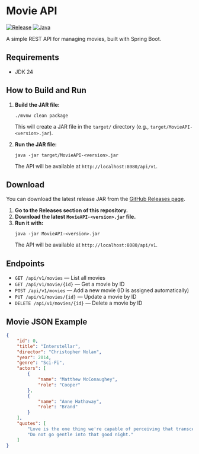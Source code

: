 # Movie API

[![Release](https://img.shields.io/github/v/release/stefanrogic/movie-api?include_prereleases&sort=semver)](https://github.com/stefanrogic/movie-api/releases)
[![Java](https://img.shields.io/badge/Java-24-blue.svg)]()

A simple REST API for managing movies, built with Spring Boot.

## Requirements

- JDK 24

## How to Build and Run

1. **Build the JAR file:**
   ```
   ./mvnw clean package
   ```
   This will create a JAR file in the `target/` directory (e.g., `target/MovieAPI-<version>.jar`).

2. **Run the JAR file:**
   ```
   java -jar target/MovieAPI-<version>.jar
   ```
   The API will be available at `http://localhost:8080/api/v1`.

## Download

You can download the latest release JAR from the [GitHub Releases page](https://github.com/stefanrogic/movie-api/releases).

1. **Go to the Releases section of this repository.**
2. **Download the latest `MovieAPI-<version>.jar` file.**
3. **Run it with:**
   ```
   java -jar MovieAPI-<version>.jar
   ```
   The API will be available at `http://localhost:8080/api/v1`.
   
## Endpoints

- `GET /api/v1/movies` — List all movies
- `GET /api/v1/movie/{id}` — Get a movie by ID
- `POST /api/v1/movies` — Add a new movie (ID is assigned automatically)
- `PUT /api/v1/movies/{id}` — Update a movie by ID
- `DELETE /api/v1/movies/{id}` — Delete a movie by ID

## Movie JSON Example
```json
{
    "id": 0,
    "title": "Interstellar",
    "director": "Christopher Nolan",
    "year": 2014,
    "genre": "Sci-Fi",
    "actors": [
        {
            "name": "Matthew McConaughey",
            "role": "Cooper"
        },
        {
            "name": "Anne Hathaway",
            "role": "Brand"
        }
    ],
    "quotes": [
        "Love is the one thing we're capable of perceiving that transcends dimensions of time and space.",
        "Do not go gentle into that good night."
    ]
}
``` 
